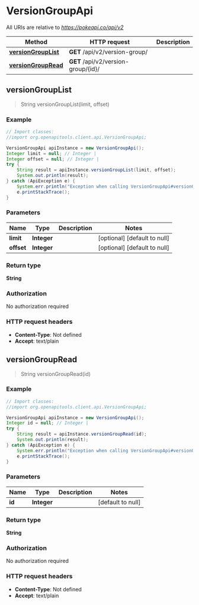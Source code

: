 # VersionGroupApi

All URIs are relative to *https://pokeapi.co/api/v2*

Method | HTTP request | Description
------------- | ------------- | -------------
[**versionGroupList**](VersionGroupApi.md#versionGroupList) | **GET** /api/v2/version-group/ | 
[**versionGroupRead**](VersionGroupApi.md#versionGroupRead) | **GET** /api/v2/version-group/{id}/ | 



## versionGroupList

> String versionGroupList(limit, offset)



### Example

```java
// Import classes:
//import org.openapitools.client.api.VersionGroupApi;

VersionGroupApi apiInstance = new VersionGroupApi();
Integer limit = null; // Integer | 
Integer offset = null; // Integer | 
try {
    String result = apiInstance.versionGroupList(limit, offset);
    System.out.println(result);
} catch (ApiException e) {
    System.err.println("Exception when calling VersionGroupApi#versionGroupList");
    e.printStackTrace();
}
```

### Parameters


Name | Type | Description  | Notes
------------- | ------------- | ------------- | -------------
 **limit** | **Integer**|  | [optional] [default to null]
 **offset** | **Integer**|  | [optional] [default to null]

### Return type

**String**

### Authorization

No authorization required

### HTTP request headers

- **Content-Type**: Not defined
- **Accept**: text/plain


## versionGroupRead

> String versionGroupRead(id)



### Example

```java
// Import classes:
//import org.openapitools.client.api.VersionGroupApi;

VersionGroupApi apiInstance = new VersionGroupApi();
Integer id = null; // Integer | 
try {
    String result = apiInstance.versionGroupRead(id);
    System.out.println(result);
} catch (ApiException e) {
    System.err.println("Exception when calling VersionGroupApi#versionGroupRead");
    e.printStackTrace();
}
```

### Parameters


Name | Type | Description  | Notes
------------- | ------------- | ------------- | -------------
 **id** | **Integer**|  | [default to null]

### Return type

**String**

### Authorization

No authorization required

### HTTP request headers

- **Content-Type**: Not defined
- **Accept**: text/plain

